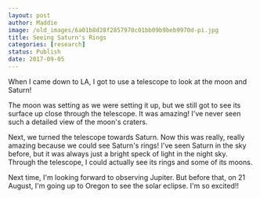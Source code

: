 ```yaml
---
layout: post
author: Maddie
image: /old_images/6a01b8d28f2857970c01bb09b9beb9970d-pi.jpg
title: Seeing Saturn's Rings
categories: [research]
status: Publish
date: 2017-09-05
---
```



When I came down to LA, I got to use a telescope to look at the moon and Saturn!

The moon was setting as we were setting it up, but we still got to see its surface up close through the telescope. It was amazing! I've never seen such a detailed view of the moon's craters.

Next, we turned the telescope towards Saturn. Now this was really, really amazing because we could see Saturn's rings! I've seen Saturn in the sky before, but it was always just a bright speck of light in the night sky. Through the telescope, I could actually see its rings and some of its moons.

Next time, I'm looking forward to observing Jupiter. But before that, on 21 August, I'm going up to Oregon to see the solar eclipse. I'm so excited!!

